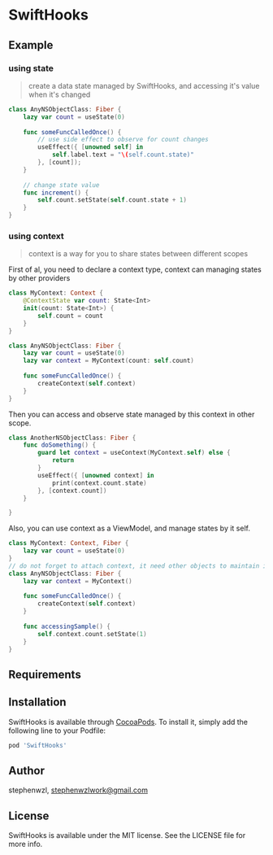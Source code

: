 # SwiftHooks

## Example

### using state

> create a data state managed by SwiftHooks, and accessing it's value when it's changed

```swift
class AnyNSObjectClass: Fiber {
    lazy var count = useState(0)
    
    func someFuncCalledOnce() {
        // use side effect to observe for count changes
        useEffect({ [unowned self] in
            self.label.text = "\(self.count.state)"
        }, [count]);
    }
    
    // change state value
    func increment() {
        self.count.setState(self.count.state + 1)
    }
}
```

### using context

> context is a way for you to share states between different scopes

First of al, you need to declare a context type, context can managing states by other providers

```swift
class MyContext: Context {
    @ContextState var count: State<Int>
    init(count: State<Int>) {
        self.count = count
    }
}

class AnyNSObjectClass: Fiber {
    lazy var count = useState(0)
    lazy var context = MyContext(count: self.count)
    
    func someFuncCalledOnce() {
        createContext(self.context)
    }
}
```
Then you can access and observe state managed by this context in other scope.
```swift
class AnotherNSObjectClass: Fiber {
    func doSomething() {
        guard let context = useContext(MyContext.self) else {
            return
        }
        useEffect({ [unowned context] in
            print(context.count.state)
        }, [context.count])
    }

}
```

Also, you can use context as a ViewModel, and manage states by it self.
```swift
class MyContext: Context, Fiber {
    lazy var count = useState(0)
}
// do not forget to attach context, it need other objects to maintain its memory lifecycle
class AnyNSObjectClass: Fiber {
    lazy var context = MyContext()
    
    func someFuncCalledOnce() {
        createContext(self.context)
    }
    
    func accessingSample() {
        self.context.count.setState(1)
    }
}
```

## Requirements

## Installation

SwiftHooks is available through [CocoaPods](https://cocoapods.org). To install
it, simply add the following line to your Podfile:

```ruby
pod 'SwiftHooks'
```

## Author

stephenwzl, stephenwzlwork@gmail.com 

## License

SwiftHooks is available under the MIT license. See the LICENSE file for more info.
